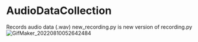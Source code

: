# AudioDataCollection
Records audio data (.wav)
new_recording.py is new version of recording.py
![GifMaker_20220810052642484](https://user-images.githubusercontent.com/76138383/183790323-8d796cfe-35b0-4d77-958c-f252b1f0a2a6.gif)
